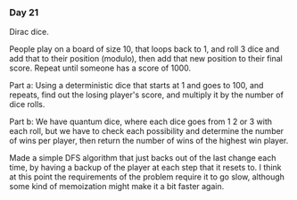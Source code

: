 ### Day 21

Dirac dice.

People play on a board of size 10, that loops back to 1, and roll 3 dice and add that to their position (modulo), then add that new position
to their final score. Repeat until someone has a score of 1000.

Part a:
Using a deterministic dice that starts at 1 and goes to 100, and repeats, find out the losing player's score, and multiply it by the number
of dice rolls.

Part b:
We have quantum dice, where each dice goes from 1 2 or 3 with each roll, but we have to check each possibility and determine the number
of wins per player, then return the number of wins of the highest win player.

Made a simple DFS algorithm that just backs out of the last change each time, by having a backup of the player at each step that it resets to.
I think at this point the requirements of the problem require it to go slow, although some kind of memoization might make it a bit faster again.
